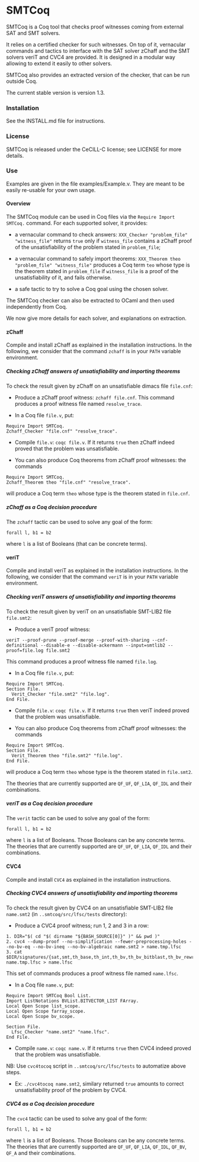 # SMTCoq

SMTCoq is a Coq tool that checks proof witnesses coming from external
SAT and SMT solvers.

It relies on a certified checker for such witnesses. On top of it,
vernacular commands and tactics to interface with the SAT solver zChaff
and the SMT solvers veriT and CVC4 are provided. It is designed in a modular way
allowing to extend it easily to other solvers.

SMTCoq also provides an extracted version of the checker, that can be
run outside Coq.

The current stable version is version 1.3.


### Installation

See the INSTALL.md file for instructions.


### License

SMTCoq is released under the CeCILL-C license; see LICENSE for more
details.


### Use

Examples are given in the file examples/Example.v. They are meant to be
easily re-usable for your own usage.


#### Overview

The SMTCoq module can be used in Coq files via the `Require Import
SMTCoq.` command. For each supported solver, it provides:

- a vernacular command to check answers:
  `XXX_Checker "problem_file" "witness_file"` returns `true` only if
  `witness_file` contains a zChaff proof of the unsatisfiability of the
  problem stated in `problem_file`;

- a vernacular command to safely import theorems:
  `XXX_Theorem theo "problem_file" "witness_file"` produces a Coq term
  `teo` whose type is the theorem stated in `problem_file` if
  `witness_file` is a proof of the unsatisfiability of it, and fails
  otherwise.

- a safe tactic to try to solve a Coq goal using the chosen solver.

The SMTCoq checker can also be extracted to OCaml and then used
independently from Coq.

We now give more details for each solver, and explanations on
extraction.


#### zChaff

Compile and install zChaff as explained in the installation
instructions. In the following, we consider that the command `zchaff` is
in your `PATH` variable environment.


##### Checking zChaff answers of unsatisfiability and importing theorems

To check the result given by zChaff on an unsatisfiable dimacs file
`file.cnf`:

- Produce a zChaff proof witness: `zchaff file.cnf`. This command
  produces a proof witness file named `resolve_trace`.

- In a Coq file `file.v`, put:
```
Require Import SMTCoq.
Zchaff_Checker "file.cnf" "resolve_trace".
```

- Compile `file.v`: `coqc file.v`. If it returns `true` then zChaff
  indeed proved that the problem was unsatisfiable.

- You can also produce Coq theorems from zChaff proof witnesses: the
  commands
```
Require Import SMTCoq.
Zchaff_Theorem theo "file.cnf" "resolve_trace".
```
will produce a Coq term `theo` whose type is the theorem stated in
`file.cnf`.


##### zChaff as a Coq decision procedure

The `zchaff` tactic can be used to solve any goal of the form:
```
forall l, b1 = b2
```
where `l` is a list of Booleans (that can be concrete terms).


#### veriT

Compile and install veriT as explained in the installation instructions.
In the following, we consider that the command `veriT` is in your `PATH`
variable environment.


##### Checking veriT answers of unsatisfiability and importing theorems

To check the result given by veriT on an unsatisfiable SMT-LIB2 file
`file.smt2`:

- Produce a veriT proof witness:
```
veriT --proof-prune --proof-merge --proof-with-sharing --cnf-definitional --disable-e --disable-ackermann --input=smtlib2 --proof=file.log file.smt2
```
This command produces a proof witness file named `file.log`.

- In a Coq file `file.v`, put:
```
Require Import SMTCoq.
Section File.
  Verit_Checker "file.smt2" "file.log".
End File.
```

- Compile `file.v`: `coqc file.v`. If it returns `true` then veriT
  indeed proved that the problem was unsatisfiable.

- You can also produce Coq theorems from zChaff proof witnesses: the
  commands
```
Require Import SMTCoq.
Section File.
  Verit_Theorem theo "file.smt2" "file.log".
End File.
```
will produce a Coq term `theo` whose type is the theorem stated in
`file.smt2`.

The theories that are currently supported are `QF_UF`, `QF_LIA`,
`QF_IDL` and their combinations.


##### veriT as a Coq decision procedure

The `verit` tactic can be used to solve any goal of the form:
```
forall l, b1 = b2
```
where `l` is a list of Booleans. Those Booleans can be any concrete
terms. The theories that are currently supported are `QF_UF`, `QF_LIA`,
`QF_IDL` and their combinations.

#### CVC4

Compile and install `CVC4` as explained in the installation instructions.

##### Checking CVC4 answers of unsatisfiability and importing theorems

To check the result given by CVC4 on an unsatisfiable SMT-LIB2 file
`name.smt2` (in `..smtcoq/src/lfsc/tests` directory):

- Produce a CVC4 proof witness; run 1, 2 and 3 in a row:

```
1. DIR="$( cd "$( dirname "${BASH_SOURCE[0]}" )" && pwd )"
2. cvc4 --dump-proof --no-simplification --fewer-preprocessing-holes --no-bv-eq --no-bv-ineq --no-bv-algebraic name.smt2 > name.tmp.lfsc
3. cat $DIR/signatures/{sat,smt,th_base,th_int,th_bv,th_bv_bitblast,th_bv_rewrites,th_arrays}.plf name.tmp.lfsc > name.lfsc
```

This set of commands produces a proof witness file named `name.lfsc`.

- In a Coq file `name.v`, put:
```
Require Import SMTCoq Bool List.
Import ListNotations BVList.BITVECTOR_LIST FArray.
Local Open Scope list_scope.
Local Open Scope farray_scope.
Local Open Scope bv_scope.

Section File.
  Lfsc_Checker "name.smt2" "name.lfsc".
End File.
```

- Compile `name.v`: `coqc name.v`. If it returns `true` then CVC4 indeed proved that the problem was unsatisfiable.

NB: Use `cvc4tocoq` script in `..smtcoq/src/lfsc/tests` to automatize above steps.

- Ex: `./cvc4tocoq name.smt2`, similary returned `true` amounts to correct unsatisfiability proof of the problem by CVC4.

##### CVC4 as a Coq decision procedure

The `cvc4` tactic can be used to solve any goal of the form:
```
forall l, b1 = b2
```
where `l` is a list of Booleans. Those Booleans can be any concrete
terms. The theories that are currently supported are `QF_UF`, `QF_LIA`,
`QF_IDL`, `QF_BV`, `QF_A` and their combinations.

